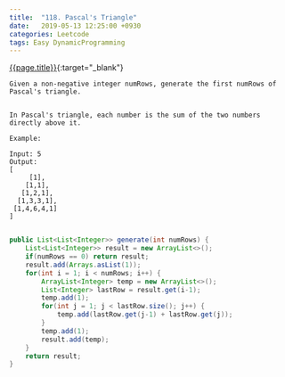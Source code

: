 ```yaml
---
title:  "118. Pascal's Triangle"
date:   2019-05-13 12:25:00 +0930
categories: Leetcode
tags: Easy DynamicProgramming
---
```


[{{page.title}}](https://leetcode.com/problems/pascals-triangle/){:target="_blank"}


    Given a non-negative integer numRows, generate the first numRows of Pascal's triangle.


    In Pascal's triangle, each number is the sum of the two numbers directly above it.

    Example:

    Input: 5
    Output:
    [
         [1],
        [1,1],
       [1,2,1],
      [1,3,3,1],
     [1,4,6,4,1]
    ]

```java

public List<List<Integer>> generate(int numRows) {
    List<List<Integer>> result = new ArrayList<>();
    if(numRows == 0) return result;
    result.add(Arrays.asList(1));
    for(int i = 1; i < numRows; i++) {
        ArrayList<Integer> temp = new ArrayList<>();
        List<Integer> lastRow = result.get(i-1);
        temp.add(1);
        for(int j = 1; j < lastRow.size(); j++) {
            temp.add(lastRow.get(j-1) + lastRow.get(j));
        }
        temp.add(1);
        result.add(temp);
    }
    return result;
}
```
